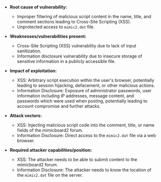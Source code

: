 - **Root cause of vulnerability:**
    - Improper filtering of malicious script content in the name, title, and comment sections leading to Cross-Site Scripting (XSS).
    - Unprotected access to `mimic2.dat` file.

- **Weaknesses/vulnerabilities present:**
    - Cross-Site Scripting (XSS) vulnerability due to lack of input sanitization.
    - Information disclosure vulnerability due to insecure storage of sensitive information in a publicly accessible file.

- **Impact of exploitation:**
    - XSS: Arbitrary script execution within the user's browser, potentially leading to session hijacking, defacement, or other malicious actions.
    - Information Disclosure: Exposure of administrator passwords, user information including IP addresses, message content, and passwords which were used when posting, potentially leading to account compromise and further attacks.

- **Attack vectors:**
    - XSS: Injecting malicious script code into the comment, title, or name fields of the mimicboard2 forum.
    - Information Disclosure: Direct access to the `mimic2.dat` file via a web browser.

- **Required attacker capabilities/position:**
    - XSS: The attacker needs to be able to submit content to the mimicboard2 forum.
    - Information Disclosure: The attacker needs to know the location of the `mimic2.dat` file on the server.
